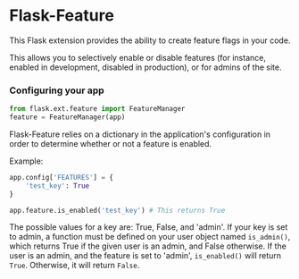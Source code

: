 Flask-Feature
=============

This Flask extension provides the ability to create feature flags in your code.

This allows you to selectively enable or disable features (for instance, enabled in development, disabled in production), or
for admins of the site.

### Configuring your app
```python
from flask.ext.feature import FeatureManager
feature = FeatureManager(app)
```

Flask-Feature relies on a dictionary in the application's configuration in order to determine whether or not a feature is enabled.

Example:
```python
app.config['FEATURES'] = {
    'test_key': True
}

app.feature.is_enabled('test_key') # This returns True
```

The possible values for a key are: True, False, and 'admin'.  If your key is set to admin, a function must be defined on your user object
named ```is_admin()```, which returns True if the given user is an admin, and False otherwise.  If the user is an admin, and the feature is set to 'admin',
```is_enabled()``` will return ```True```.  Otherwise, it will return ```False```.
